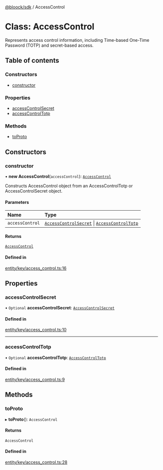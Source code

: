 [@bloock/sdk](../index.md) / AccessControl

# Class: AccessControl

Represents access control information, including Time-based One-Time Password (TOTP) and secret-based access.

## Table of contents

### Constructors

- [constructor](AccessControl.md#constructor)

### Properties

- [accessControlSecret](AccessControl.md#accesscontrolsecret)
- [accessControlTotp](AccessControl.md#accesscontroltotp)

### Methods

- [toProto](AccessControl.md#toproto)

## Constructors

### constructor

• **new AccessControl**(`accessControl`): [`AccessControl`](AccessControl.md)

Constructs AccessControl object from an AccessControlTotp or AccessControlSecret object.

#### Parameters

| Name | Type |
| :------ | :------ |
| `accessControl` | [`AccessControlSecret`](AccessControlSecret.md) \| [`AccessControlTotp`](AccessControlTotp.md) |

#### Returns

[`AccessControl`](AccessControl.md)

#### Defined in

[entity/key/access_control.ts:16](https://github.com/bloock/bloock-sdk/blob/d82279b/languages/js/src/entity/key/access_control.ts#L16)

## Properties

### accessControlSecret

• `Optional` **accessControlSecret**: [`AccessControlSecret`](AccessControlSecret.md)

#### Defined in

[entity/key/access_control.ts:10](https://github.com/bloock/bloock-sdk/blob/d82279b/languages/js/src/entity/key/access_control.ts#L10)

___

### accessControlTotp

• `Optional` **accessControlTotp**: [`AccessControlTotp`](AccessControlTotp.md)

#### Defined in

[entity/key/access_control.ts:9](https://github.com/bloock/bloock-sdk/blob/d82279b/languages/js/src/entity/key/access_control.ts#L9)

## Methods

### toProto

▸ **toProto**(): `AccessControl`

#### Returns

`AccessControl`

#### Defined in

[entity/key/access_control.ts:28](https://github.com/bloock/bloock-sdk/blob/d82279b/languages/js/src/entity/key/access_control.ts#L28)
